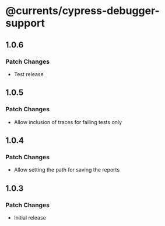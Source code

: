 # @currents/cypress-debugger-support

## 1.0.6

### Patch Changes

- Test release

## 1.0.5

### Patch Changes

- Allow inclusion of traces for failing tests only

## 1.0.4

### Patch Changes

- Allow setting the path for saving the reports

## 1.0.3

### Patch Changes

- Initial release

